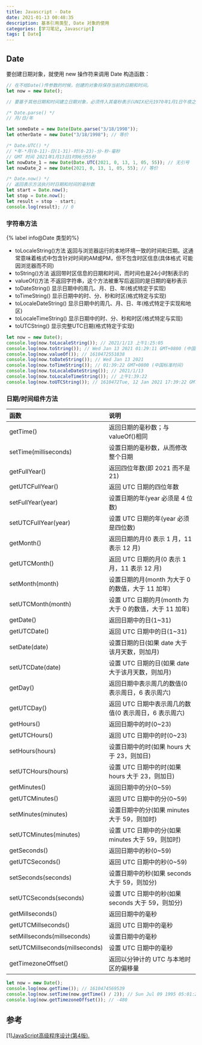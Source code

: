 ```yaml
---
title: Javascript - Date
date: 2021-01-13 00:48:35
description: 基本引用类型, Date 对象的使用
categories: [学习笔记, Javascript]
tags: [ Date]
---
```


## Date

要创建日期对象，就使用 new 操作符来调用 Date 构造函数：

```javascript
// 在不给Date()传参数的时候，创建的对象将保存当前的日期和时间。
let now = new Date();

// 要基于其他日期和时间建立日期对象，必须传入其毫秒表示(UNIX纪元1970年1月1日午夜之后的毫秒数)

/* Date.parse() */
// 月/日/年

let someDate = new Date(Date.parse("3/18/1998"));
let otherDate = new Date("3/18/1998"); // 等价

/* Date.UTC() */
// *年-*月(0-11)-日(1-31)-时(0-23)-分-秒-毫秒
// GMT 时间 2021年1月13日1时06分55秒
let nowDate_1 = new Date(Date.UTC(2021, 0, 13, 1, 05, 55)); // 无引号
let nowDate_2 = new Date(2021, 0, 13, 1, 05, 55); // 等价

/* Date.now() */
// 返回表示方法执行时日期和时间的毫秒数
let start = Date.now();
let stop = Date.now();
let result = stop - start;
console.log(result); // 0
```

<!-- more -->

### 字符串方法

{% label info@Date 类型的%}

- toLocaleString()方法 返回与浏览器运行的本地环境一致的时间和日期。这通常意味着格式中包含针对时间的AM或PM，但不包含时区信息(具体格式  可能因浏览器而不同)
- toString()方法 返回带时区信息的日期和时间，而时间也是24小时制表示的
- valueOf()方法 不返回字符串，这个方法被重写后返回的是日期的毫秒表示
- toDateString() 显示日期中的周几、月、日、年(格式特定于实现)
- toTimeString() 显示日期中的时、分、秒和时区(格式特定与实现)
- toLocaleDateString() 显示日期中的周几、月、日、年(格式特定于实现和地区)
- toLocaleTimeString() 显示日期中的时、分、秒和时区(格式特定与实现)
- toUTCString() 显示完整UTC日期(格式特定于实现)

```javascript
let now = new Date();
console.log(now.toLocaleString()); // 2021/1/13 上午1:25:05
console.log(now.toString()); // Wed Jan 13 2021 01:29:11 GMT+0800 (中国标准时间)
console.log(now.valueOf()); // 1610472551838
console.log(now.toDateString()); // Wed Jan 13 2021
console.log(now.toTimeString()); // 01:39:22 GMT+0800 (中国标准时间)
console.log(now.toLocaleDateString()); // 2021/1/13
console.log(now.toLocaleTimeString()); // 上午1:39:22
console.log(now.toUTCString()); // 1610472Tue, 12 Jan 2021 17:39:22 GMT551838
```

### 日期/时间组件方法

| 函数                           | 说明                                                   |
| :----------------------------- | :----------------------------------------------------- |
| getTime()                      | 返回日期的毫秒数；与 valueOf()相同                     |
| setTime(milliseconds)          | 设置日期的毫秒数，从而修改整个日期                     |
| getFullYear()                  | 返回四位年数(即 2021 而不是 21)                        |
| getUTCFullYear()               | 返回 UTC 日期的四位年数                                |
| setFullYear(year)              | 设置日期的年(year 必须是 4 位数)                       |
| setUTCFullYear(year)           | 设置 UTC 日期的年(year 必须是四位数)                   |
| getMonth()                     | 返回日期的月(0 表示 1 月，11 表示 12 月)               |
| getUTCMonth()                  | 返回 UTC 日期的月(0 表示 1 月，11 表示 12 月)          |
| setMonth(month)                | 设置日期的月(month 为大于 0 的数值，大于 11 加年)      |
| setUTCMonth(month)             | 设置 UTC 日期的月(month 为大于 0 的数值，大于 11 加年) |
| getDate()                      | 返回日期中的日(1~31)                                   |
| getUTCDate()                   | 返回 UTC 日期中的日(1~31)                              |
| setDate(date)                  | 设置日期的日(如果 date 大于该月天数，则加月)           |
| setUTCDate(date)               | 设置 UTC 日期的日(如果 date 大于该月天数，则加月)      |
| getDay()                       | 返回日期中表示周几的数值(0 表示周日，6 表示周六)       |
| getUTCDay()                    | 返回 UTC 日期中表示周几的数值(0 表示周日，6 表示周六)  |
| getHours()                     | 返回日期中的时(0~23)                                   |
| getUTCHours()                  | 返回 UTC 日期中的时(0~23)                              |
| setHours(hours)                | 设置日期中的时(如果 hours 大于 23，则加日)             |
| setUTCHours(hours)             | 设置 UTC 日期中的时(如果 hours 大于 23，则加日)        |
| getMinutes()                   | 返回日期中的分(0~59)                                   |
| getUTCMinutes()                | 返回 UTC 日期中的分(0~59)                              |
| setMinutes(minutes)            | 设置日期中的分(如果 minutes 大于 59，则加时)           |
| setUTCMinutes(minutes)         | 设置 UTC 日期中的分(如果 minutes 大于 59，则加时)      |
| getSeconds()                   | 返回日期中的秒(0~59)                                   |
| getUTCSeconds()                | 返回 UTC 日期中的秒(0~59)                              |
| setSeconds(seconds)            | 设置日期中的秒(如果 seconds 大于 59，则加分)           |
| setUTCSeconds(seconds)         | 设置 UTC 日期中的秒(如果 seconds 大于 59，则加分)      |
| getMillseconds()               | 返回日期中的毫秒                                       |
| getUTCMillseconds()            | 返回 UTC 日期中的毫秒                                  |
| setMillseconds(millseconds)    | 设置日期中的毫秒                                       |
| setUTCMillseconds(millseconds) | 设置 UTC 日期中的毫秒                                  |
| getTimezoneOffset()            | 返回以分钟计的 UTC 与本地时区的偏移量                  |

```javascript
let now = new Date();
console.log(now.getTime()); // 1610474569539
console.log(now.setTime(now.getTime() / 2)); // Sun Jul 09 1995 05:01:24 GMT+0800 (中国标准时间)
console.log(now.getTimezoneOffset()); // -480
```

## 参考

[1\][JavaScript高级程序设计(第4版).](https://book.douban.com/subject/35175321/)
